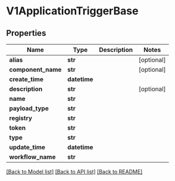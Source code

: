# V1ApplicationTriggerBase

## Properties
Name | Type | Description | Notes
------------ | ------------- | ------------- | -------------
**alias** | **str** |  | [optional] 
**component_name** | **str** |  | [optional] 
**create_time** | **datetime** |  | 
**description** | **str** |  | [optional] 
**name** | **str** |  | 
**payload_type** | **str** |  | 
**registry** | **str** |  | 
**token** | **str** |  | 
**type** | **str** |  | 
**update_time** | **datetime** |  | 
**workflow_name** | **str** |  | 

[[Back to Model list]](../vela-client/README.md#documentation-for-models) [[Back to API list]](../vela-client/README.md#documentation-for-api-endpoints) [[Back to README]](../vela-client/README.md)

